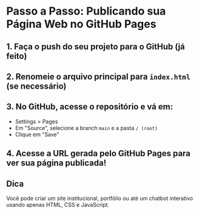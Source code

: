 # Passo a Passo: Publicando sua Página Web no GitHub Pages

## 1. Faça o push do seu projeto para o GitHub (já feito)

## 2. Renomeie o arquivo principal para `index.html` (se necessário)

## 3. No GitHub, acesse o repositório e vá em:
- Settings > Pages
- Em "Source", selecione a branch `main` e a pasta `/ (root)`
- Clique em "Save"

## 4. Acesse a URL gerada pelo GitHub Pages para ver sua página publicada!

## Dica
Você pode criar um site institucional, portfólio ou até um chatbot interativo usando apenas HTML, CSS e JavaScript.
